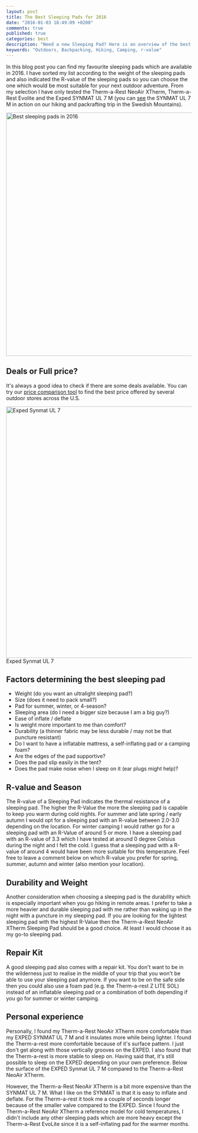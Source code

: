 ```yaml
---
layout: post
title: The Best Sleeping Pads for 2016
date: "2016-01-03 18:49:09 +0200"
comments: true
published: true
categories: best
description: "Need a new Sleeping Pad? Here is an overview of the best sleeping pads on the market!"
keywords: "Outdoors, Backpacking, Hiking, Camping, r-value"
---
```


In this blog post you can find my favourite sleeping pads which are available in 2016. I have sorted my list according to the weight of the sleeping pads and also indicated the R-value of the sleeping pads so you can choose the one which would be most suitable for your next outdoor adventure. From my selection I have only tested the Therm-a-Rest NeoAir XTherm, Therm-a-Rest Evolite and the Exped SYNMAT UL 7 M (you can [see](http://www.hikeventures.com/hiking-and-packrafting-in-sarek-day-1/) the SYNMAT UL 7 M in action on our hiking and packrafting trip in the Swedish Mountains).

<a href="https://www.flickr.com/photos/90204224@N07/9599003854" title="Best sleeping pads 2016"><img src="https://c1.staticflickr.com/3/2882/9599003854_415a4828f0_o.jpg" width="992" height="661" alt="Best sleeping pads in 2016"></a><a href="http://www.hikeventures.com/hiking-and-packrafting-in-sarek-day-1/"></a><!--more-->


## Deals or Full price?
It's always a good idea to check if there are some deals available. You can try our [price comparison tool](http://www.hikeventures.com/deals/) to find the best price offered by several outdoor stores across the U.S. 
  
<img src="https://farm6.staticflickr.com/5590/14925237036_4743bca2f4_b.jpg" width="1024" height="683" alt="Exped Synmat UL 7">
Exped Synmat UL 7



## Factors determining the best sleeping pad
* Weight (do you want an ultralight sleeping pad?)
* Size (does it need to pack small?)
* Pad for summer, winter, or 4-season?
* Sleeping area (do I need a bigger size because I am a big guy?)
* Ease of inflate / deflate
* Is weight more important to me than comfort?
* Durability (a thinner fabric may be less durable / may not be that puncture resistant)
* Do I want to have a  inflatable mattress, a self-inflating pad or a camping foam?
* Are the edges of the pad supportive?
* Does the pad slip easily in the tent?
* Does the pad make noise when I sleep on it (ear plugs might help)?


## R-value and Season
The R-value of a Sleeping Pad indicates the thermal resistance of a sleeping pad. The higher the R-Value the more the sleeping pad is capable to keep you warm during cold nights. For summer and late spring / early autumn I would opt for a sleeping pad with an R-value between 2.0-3.0 depending on the location. For winter camping I would rather go for a sleeping pad with an R-Value of around 5 or more. I have a sleeping pad with an R-value of 3.3 which I have tested at around 0 degree Celsius during the night and I felt the cold. I guess that a sleeping pad with a R-value of around 4 would have been more suitable for this temperature. Feel free to leave a comment below on which R-value you prefer for spring, summer, autumn and winter (also mention your location).


## Durability and Weight
Another consideration when choosing a sleeping pad is the durability which is especially important when you go hiking in remote areas. I prefer to take a more heavier and durable 
sleeping pad with me rather than waking up in the night with a puncture in my sleeping pad. If you are looking for the lightest sleeping pad with the highest R-Value then the Therm-a-Rest NeoAir XTherm Sleeping Pad should be a good choice. At least I would choose it as my go-to sleeping pad. 


## Repair Kit
A good sleeping pad also comes with a repair kit. You don't want to be in the wilderness just to realise in the middle of your trip that you won't be able to use your sleeping pad anymore. If you want to be on the safe side then you could also use a foam pad (e.g. the Therm-a-rest Z LITE SOL) instead of an inflatable sleeping pad or a combination of both depending if you go for summer or winter camping.


## Personal experience
Personally, I found my Therm-a-Rest NeoAir XTherm more comfortable than my EXPED SYNMAT UL 7 M and it insulates more while being lighter. I found the Therm-a-rest more comfortable because of it's surface pattern. I just don't get along with those vertically grooves on the EXPED. I also found that the Therm-a-rest is more stable to sleep on. Having said that, it's still possible to sleep on the EXPED depending on your own preference. Below the surface of the EXPED Synmat UL 7 M compared to the Therm-a-Rest NeoAir XTherm. 

However, the Therm-a-Rest NeoAir XTherm is a bit more expensive than the SYNMAT UL 7 M. What I like on the SYNMAT is that it is easy to inflate and deflate. For the Therm-a-rest it took me a couple of seconds longer because of the smaller valve compared to the EXPED. Since I found the Therm-a-Rest NeoAir XTherm a reference model for cold temperatures, I didn't include any other sleeping pads which are more heavy except the Therm-a-Rest EvoLite since it is a self-inflating pad for the warmer months.
